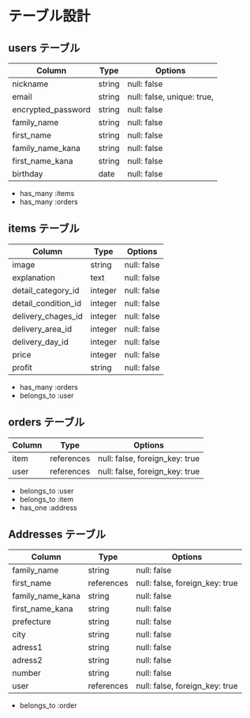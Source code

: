 # テーブル設計

## users テーブル

| Column             | Type   | Options                        |
| ------------------ | ------ | -------------------------------|
| nickname           | string | null: false                    |
| email              | string | null: false, unique: true,     |
| encrypted_password | string | null: false                    |
| family_name        | string | null: false                    |
| first_name         | string | null: false                    |
| family_name_kana   | string | null: false                    |
| first_name_kana    | string | null: false                    |
| birthday           | date   | null: false                    |

- has_many :items 
- has_many :orders

## items テーブル

| Column                 | Type       | Options                        |
| ------------------     | ---------- | ------------------------------ |
| image                  | string     | null: false                    |
| explanation            | text       | null: false                    |
| detail_category_id     | integer    | null: false                    |
| detail_condition_id    | integer    | null: false                    |
| delivery_chages_id     | integer    | null: false                    |
| delivery_area_id       | integer    | null: false                    |
| delivery_day_id        | integer    | null: false                    |
| price                  | integer    | null: false                    |
| profit                 | string     | null: false                    |

- has_many :orders
- belongs_to :user

##  orders テーブル

| Column               | Type       | Options                        |
| ------               | ---------- | ------------------------------ |
| item                 | references | null: false, foreign_key: true |
| user                 | references | null: false, foreign_key: true |

- belongs_to :user
- belongs_to :item
- has_one  :address

##  Addresses テーブル

| Column               | Type       | Options                        |
| ------               | ---------- | ------------------------------ |
| family_name          | string     | null: false                    |
| first_name           | references | null: false, foreign_key: true |
| family_name_kana     | string     | null: false                    |
| first_name_kana      | string     | null: false                    |
| prefecture           | string     | null: false                    |
| city                 | string     | null: false                    |
| adress1              | string     | null: false                    |
| adress2              | string     | null: false                    |
| number               | string     | null: false                    |
| user                 | references | null: false, foreign_key: true |

- belongs_to :order